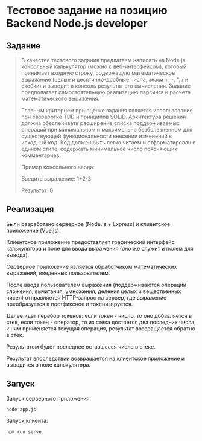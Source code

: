 # Тестовое задание на позицию Backend Node.js developer

## Задание

> В качестве тестового задания предлагаем написать на Node.js консольный калькулятор (можно с веб-интерфейсом), 
> который принимает входную строку, содержащую математическое выражение (целые и десятично-дробные числа, знаки 
> +, -, *, / и скобки) и выводит в консоль результат его вычисления. Задание предполагает самостоятельную реализацию 
> парсинга и расчета математического выражения.
> 
> Главным критерием при оценке задания является использование при разработке TDD и принципов SOLID. Архитектура решения 
> должна обеспечивать расширение списка поддерживаемых операций при минимальном и максимально безболезненном для 
> существующей функциональности внесении изменений в исходный код. Код должен быть легко читаем и отформатирован в 
> едином стиле, содержать минимальное число поясняющих комментариев.
> 
> Пример консольного ввода:
> 
> Введите выражение: 1+2-3
> 
> Результат: 0

## Реализация

Были разработано серверное (Node.js + Express) и клиентское приложение (Vue.js).

Клиентское приложение предоставляет графический интерфейс калькулятора и поле для ввода
выражения (оно же служит и полем для вывода). 

Серверное приложение является обработчиком математических выражений, введенных пользователем.

После ввода пользователем выражения (поддерживаются 
операции сложения, вычитания, умножения, деления целых и вещественных чисел) отправляется HTTP-запрос на сервер,
где выражение преобразуется в постфиксное и токенизируется.

Далее идет перебор токенов: если токен - число, то оно добавляется в стек, если токен - оператор,
то из стека достается два последних числа, к ним применяется текущая операция, результат возвращается
обратно в стек.

Результатом будет последнее оставшееся число в стеке.

Результат впоследствии возвращается на клиентское приложение и выводится в поле калькулятора.

## Запуск
Запуск серверного приложения:
```
node app.js
```

Запуск клиента:
```
npm run serve
```